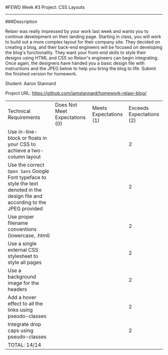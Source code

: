#FEWD Week #3 Project: CSS Layouts

---


###Description


Relaxr was really impressed by your work last week and wants you to continue development on their landing page. Starting in class, you will work to build out a more complex layout for their company site. They decided on creating a blog, and their back-end engineers will be focused on developing the blog's functionality. They want your front-end skills to style their designs using HTML and CSS so Relaxr's engineers can begin integrating. Once again, the designers have handed you a basic design file with instructions and the JPEG below to help you bring the blog to life. Submit the finished version for homework.

Student: Aaron Stannard

Project URL: https://github.com/iamstannard/homework-relaxr-blog/


|                                                                                                                                      |                                |                        |                          |
|--------------------------------------------------------------------------------------------------------------------------------------|--------------------------------|------------------------|--------------------------|
| Technical Requirements                                                                                                               | Does Not Meet Expectations (0) | Meets Expectations (1) | Exceeds Expectations (2) |
| Use in-line-block or floats in your CSS to achieve a two-column layout                                                               |                                |                        |          2               |
| Use the correct ```Open Sans``` Google Font typeface to style the text denoted in the design file and according to the JPEG provided |                                |                        |          2               |
| Use proper filename conventions (lowercase, .html)                                                                                   |                                |                        |          2               |
| Use a single external CSS stylesheet to style all pages                                                                              |                                |                        |          2               |
| Use a background image for the headers                                                                                               |                                |                        |          2               |
| Add a hover effect to all the links using pseudo-classes                                                                             |                                |                        |          2               |
| Integrate drop caps using pseudo-classes                                                                                             |                                |                        |          2               |
| TOTAL: 14/14                                                                                                                     |                                |                        |                          |
